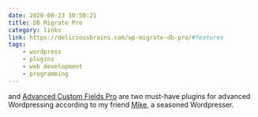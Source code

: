 ```yaml
---
date: 2020-08-23 10:50:21
title: DB Migrate Pro
category: links
link: https://deliciousbrains.com/wp-migrate-db-pro/#features
tags:
    - wordpress
    - plugins
    - web development
    - programming
---
```


and [Advanced Custom Fields Pro](https://www.advancedcustomfields.com/pro/) are two must-have plugins for advanced Wordpressing according to my friend [Mike](https://www.weslander.com/), a seasoned Wordpresser.
